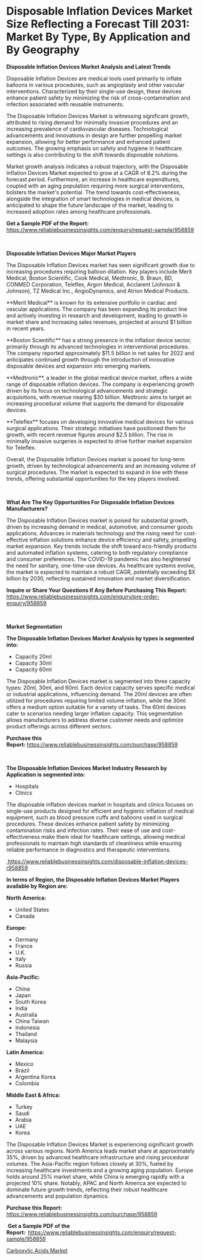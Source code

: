 <p><h1>Disposable Inflation Devices Market Size Reflecting a Forecast Till 2031: Market By Type, By Application and By Geography</h1></p><p><strong>Disposable Inflation Devices Market Analysis and Latest Trends</strong></p>
<p><p>Disposable Inflation Devices are medical tools used primarily to inflate balloons in various procedures, such as angioplasty and other vascular interventions. Characterized by their single-use design, these devices enhance patient safety by minimizing the risk of cross-contamination and infection associated with reusable instruments. </p><p>The Disposable Inflation Devices Market is witnessing significant growth, attributed to rising demand for minimally invasive procedures and an increasing prevalence of cardiovascular diseases. Technological advancements and innovations in design are further propelling market expansion, allowing for better performance and enhanced patient outcomes. The growing emphasis on safety and hygiene in healthcare settings is also contributing to the shift towards disposable solutions. </p><p>Market growth analysis indicates a robust trajectory, with the Disposable Inflation Devices Market expected to grow at a CAGR of 8.2% during the forecast period. Furthermore, an increase in healthcare expenditures, coupled with an aging population requiring more surgical interventions, bolsters the market's potential. The trend towards cost-effectiveness, alongside the integration of smart technologies in medical devices, is anticipated to shape the future landscape of the market, leading to increased adoption rates among healthcare professionals.</p></p>
<p><strong>Get a Sample PDF of the Report:&nbsp;</strong> <a href="https://www.reliablebusinessinsights.com/enquiry/request-sample/958859">https://www.reliablebusinessinsights.com/enquiry/request-sample/958859</a></p>
<p>&nbsp;</p>
<p><strong>Disposable Inflation Devices Major Market Players</strong></p>
<p><p>The Disposable Inflation Devices market has seen significant growth due to increasing procedures requiring balloon dilation. Key players include Merit Medical, Boston Scientific, Cook Medical, Medtronic, B. Braun, BD, CONMED Corporation, Teleflex, Argon Medical, Acclarent (Johnson & Johnson), TZ Medical Inc., AngioDynamics, and Atrion Medical Products.</p><p>**Merit Medical** is known for its extensive portfolio in cardiac and vascular applications. The company has been expanding its product line and actively investing in research and development, leading to growth in market share and increasing sales revenues, projected at around $1 billion in recent years.</p><p>**Boston Scientific** has a strong presence in the inflation device sector, primarily through its advanced technologies in interventional procedures. The company reported approximately $11.5 billion in net sales for 2022 and anticipates continued growth through the introduction of innovative disposable devices and expansion into emerging markets.</p><p>**Medtronic**, a leader in the global medical device market, offers a wide range of disposable inflation devices. The company is experiencing growth driven by its focus on technological advancements and strategic acquisitions, with revenue nearing $30 billion. Medtronic aims to target an increasing procedural volume that supports the demand for disposable devices.</p><p>**Teleflex** focuses on developing innovative medical devices for various surgical applications. Their strategic initiatives have positioned them for growth, with recent revenue figures around $2.5 billion. The rise in minimally invasive surgeries is expected to drive further market expansion for Teleflex.</p><p>Overall, the Disposable Inflation Devices market is poised for long-term growth, driven by technological advancements and an increasing volume of surgical procedures. The market is expected to expand in line with these trends, offering substantial opportunities for the key players involved.</p></p>
<p>&nbsp;</p>
<p><strong>What Are The Key Opportunities For Disposable Inflation Devices Manufacturers?</strong></p>
<p><p>The Disposable Inflation Devices market is poised for substantial growth, driven by increasing demand in medical, automotive, and consumer goods applications. Advances in materials technology and the rising need for cost-effective inflation solutions enhance device efficiency and safety, propelling market expansion. Key trends include the shift toward eco-friendly products and automated inflation systems, catering to both regulatory compliance and consumer preferences. The COVID-19 pandemic has also heightened the need for sanitary, one-time-use devices. As healthcare systems evolve, the market is expected to maintain a robust CAGR, potentially exceeding $X billion by 2030, reflecting sustained innovation and market diversification.</p></p>
<p><strong>Inquire or Share Your Questions If Any Before Purchasing This Report:</strong> <a href="https://www.reliablebusinessinsights.com/enquiry/pre-order-enquiry/958859">https://www.reliablebusinessinsights.com/enquiry/pre-order-enquiry/958859</a></p>
<p>&nbsp;</p>
<p><strong>Market Segmentation</strong></p>
<p><strong>The Disposable Inflation Devices Market Analysis by types is segmented into:</strong></p>
<p><ul><li>Capacity 20ml</li><li>Capacity 30ml</li><li>Capacity 60ml</li></ul></p>
<p><p>The Disposable Inflation Devices market is segmented into three capacity types: 20ml, 30ml, and 60ml. Each device capacity serves specific medical or industrial applications, influencing demand. The 20ml devices are often utilized for procedures requiring limited volume inflation, while the 30ml offers a medium option suitable for a variety of tasks. The 60ml devices cater to scenarios needing larger inflation capacity. This segmentation allows manufacturers to address diverse customer needs and optimize product offerings across different sectors.</p></p>
<p><strong>Purchase this Report:&nbsp;</strong><a href="https://www.reliablebusinessinsights.com/purchase/958859">https://www.reliablebusinessinsights.com/purchase/958859</a></p>
<p>&nbsp;</p>
<p><strong>The Disposable Inflation Devices Market Industry Research by Application is segmented into:</strong></p>
<p><ul><li>Hospitals</li><li>Clinics</li></ul></p>
<p><p>The disposable inflation devices market in hospitals and clinics focuses on single-use products designed for efficient and hygienic inflation of medical equipment, such as blood pressure cuffs and balloons used in surgical procedures. These devices enhance patient safety by minimizing contamination risks and infection rates. Their ease of use and cost-effectiveness make them ideal for healthcare settings, allowing medical professionals to maintain high standards of cleanliness while ensuring reliable performance in diagnostics and therapeutic interventions.</p></p>
<p><a href="https://www.reliablebusinessinsights.com/disposable-inflation-devices-r958859">&nbsp;https://www.reliablebusinessinsights.com/disposable-inflation-devices-r958859</a></p>
<p><strong>In terms of Region, the Disposable Inflation Devices Market Players available by Region are:</strong></p>
<p>
    <p> <strong> North America: </strong>
        <ul>
            <li>United States</li>
            <li>Canada</li>
        </ul>
        </p> 
    <p> <strong> Europe: </strong>
        <ul>
            <li>Germany</li>
            <li>France</li>
            <li>U.K.</li>
            <li>Italy</li>
            <li>Russia</li>
        </ul>
        </p> 
    <p> <strong> Asia-Pacific: </strong>
        <ul>
            <li>China</li>
            <li>Japan</li>
            <li>South Korea</li>
            <li>India</li>
            <li>Australia</li>
            <li>China Taiwan</li>
            <li>Indonesia</li>
            <li>Thailand</li>
            <li>Malaysia</li>
        </ul>
        </p> 
    <p> <strong> Latin America: </strong>
        <ul>
            <li>Mexico</li>
            <li>Brazil</li>
            <li>Argentina Korea</li>
            <li>Colombia</li>
        </ul>
        </p> 
    <p> <strong> Middle East & Africa: </strong>
        <ul>
            <li>Turkey</li>
            <li>Saudi</li>
            <li>Arabia</li>
            <li>UAE</li>
            <li>Korea</li>
        </ul>
    </p>
    </p>
<p><p>The Disposable Inflation Devices Market is experiencing significant growth across various regions. North America leads market share at approximately 35%, driven by advanced healthcare infrastructure and rising procedural volumes. The Asia-Pacific region follows closely at 30%, fueled by increasing healthcare investments and a growing aging population. Europe holds around 25% market share, while China is emerging rapidly with a projected 10% share. Notably, APAC and North America are expected to dominate future growth trends, reflecting their robust healthcare advancements and population dynamics.</p></p>
<p><strong>Purchase this Report: </strong><a href="https://www.reliablebusinessinsights.com/purchase/958859">https://www.reliablebusinessinsights.com/purchase/958859</a></p>
<p>&nbsp;<strong>Get a Sample PDF of the Report:&nbsp;&nbsp;</strong><a href="https://www.reliablebusinessinsights.com/enquiry/request-sample/958859">https://www.reliablebusinessinsights.com/enquiry/request-sample/958859</a></p>
<p><strong></strong></p>
<p><p><a href="https://github.com/seamusocallaghan/Market-Research-Report-List-1/blob/main/carboxylic-acids-market.md">Carboxylic Acids Market</a></p></p>